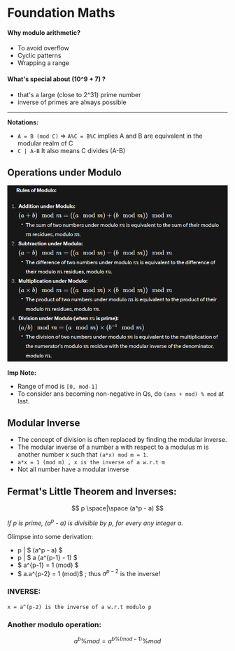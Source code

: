 # Foundation Maths

#### Why modulo arithmetic?

- To avoid overflow
- Cyclic patterns
- Wrapping a range

#### What's special about (10^9 + 7) ?
- that's a large (close to 2^31) prime number
- inverse of primes are always possible

---

**Notations:**
* `A = B (mod C)` => `A%C = B%C` implies A and B are equivalent in the modular realm of C
* `C | A-B` It also means C divides (A-B)

## Operations under Modulo

![Rules of modulo](moduloRules.png)

**Imp Note:** 
- Range of mod is `[0, mod-1]`
- To consider ans becoming non-negative in Qs, do `(ans + mod) % mod` at last.

## Modular Inverse

- The concept of division is often replaced by finding the modular inverse.
- The modular inverse of a number a with respect to a modulus m is another number x such that `(a*x) mod m = 1`.
- ```a*x = 1 (mod m) , x is the inverse of a w.r.t m ```
- Not all number have a modular inverse

## Fermat's Little Theorem and Inverses:
<!-- `p | (a^p - a)` -->
$$
 p \space|\space (a^p - a) 
$$

*If p is prime, ($a^p$ - a) is divisible by p, for every any integer a.*


Glimpse into some derivation:
- p | $ (a^p - a) $
- p | $ a (a^{p-1} - 1) $
- $ a^{p-1} = 1 (mod) $
- $ a.a^{p-2} = 1 (mod)$ ; thus $a^{p-2}$ is the inverse!

### INVERSE:
``` 
x = a^(p-2) is the inverse of a w.r.t modulo p 
```

### Another modulo operation:

$$ a^b \% mod = a^{b\%(mod-1)} \%mod $$

